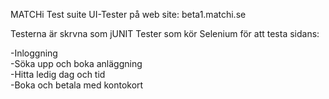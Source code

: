 MATCHi Test suite
UI-Tester på web site: beta1.matchi.se

Testerna är skrvna som jUNIT Tester som kör Selenium för att testa sidans:

-Inloggning<br>
-Söka upp och boka anläggning<br>
-Hitta ledig dag och tid<br>
-Boka och betala med kontokort<br>

